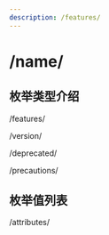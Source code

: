 ```yaml
---
description: /features/
---
```


# /name/

## 枚举类型介绍

/features/

/version/

/deprecated/

/precautions/

## 枚举值列表

/attributes/
